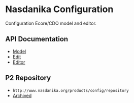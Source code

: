 # Nasdanika Configuration
Configuration Ecore/CDO model and editor.

## API Documentation

* [Model](http://www.nasdanika.org/products/config/apidocs/org.nasdanika.config/apidocs/)
* [Edit](http://www.nasdanika.org/products/config/apidocs/org.nasdanika.config.edit/apidocs/)
* [Editor](http://www.nasdanika.org/products/config/apidocs/org.nasdanika.config.editor/apidocs/)

## P2 Repository

 * ``http://www.nasdanika.org/products/config/repository``
 * [Archived](http://www.nasdanika.org/products/config/org.nasdanika.config.repository-0.1.0-SNAPSHOT.zip)
 
